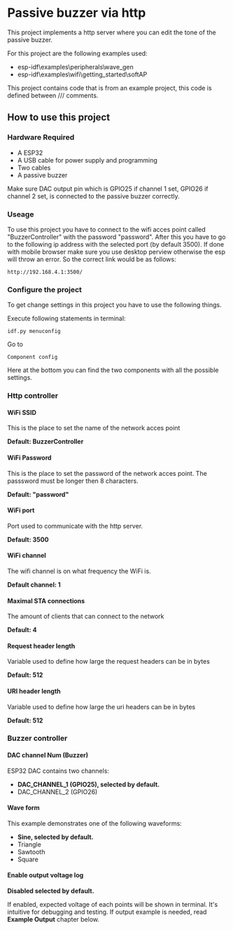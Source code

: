 # Passive buzzer via http

This project implements a http server where you can edit the tone of the passive buzzer.

For this project are the following examples used:
- esp-idf\examples\peripherals\wave_gen
- esp-idf\examples\wifi\getting_started\softAP

This project contains code that is from an example project, this code is defined between /// comments.

## How to use this project

### Hardware Required

* A ESP32
* A USB cable for power supply and programming
* Two cables
* A passive buzzer

Make sure DAC output pin which is GPIO25 if channel 1 set, GPIO26 if channel 2 set, is connected to the passive buzzer correctly.

### Useage

To use this project you have to connect to the wifi acces point called "BuzzerController" with the password "password".
After this you have to go to the following ip address with the selected port (by default 3500).
If done with mobile browser make sure you use desktop perview otherwise the esp will throw an error.
So the correct link would be as follows:

```
http://192.168.4.1:3500/
```



### Configure the project
To get change settings in this project you have to use the following things.

Execute following statements in terminal:

```
idf.py menuconfig
```

Go to 
```
Component config
```

Here at the bottom you can find the two components with all the possible settings.

### Http controller

#### WiFi SSID

This is the place to set the name of the network acces point

**Default: BuzzerController**

#### WiFi Password

This is the place to set the password of the network acces point.
The passsword must be longer then 8 characters.

**Default: "password"**

#### WiFi port

Port used to communicate with the http server.

**Default: 3500**

#### WiFi channel

The wifi channel is on what frequency the WiFi is. 

**Default channel: 1**

#### Maximal STA connections

The amount of clients that can connect to the network

**Default: 4**

#### Request header length

Variable used to define how large the request headers can be in bytes

**Default: 512**

#### URI header length

Variable used to define how large the uri headers can be in bytes

**Default: 512**

### Buzzer controller

#### DAC channel Num (Buzzer)

ESP32 DAC contains two channels:
 * **DAC_CHANNEL_1 (GPIO25), selected by default.**
 * DAC_CHANNEL_2 (GPIO26)

#### Wave form

This example demonstrates one of the following waveforms:
* **Sine, selected by default.**
* Triangle
* Sawtooth
* Square

#### Enable output voltage log

**Disabled selected by default.**

If enabled, expected voltage of each points will be shown in terminal. It's intuitive for debugging and testing. If output example is needed, read **Example Output** chapter below.